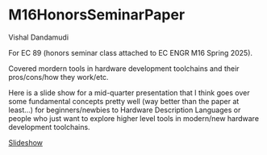 # M16HonorsSeminarPaper
Vishal Dandamudi

For EC 89 (honors seminar class attached to EC ENGR M16 Spring 2025). 

Covered mordern tools in hardware development toolchains and their pros/cons/how they work/etc. 


Here is a slide show for a mid-quarter presentation that I think goes over some fundamental concepts pretty well (way better than the paper at least...) for beginners/newbies to Hardware Description Languages or people who just want to explore higher level tools in modern/new hardware development toolchains.

[Slideshow](https://docs.google.com/presentation/d/1yJhlXQ5xs04OrGL3Hh61FqsXR2t6FxUEz8-JVEMZtUo/edit?slide=id.p#slide=id.p)

